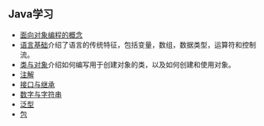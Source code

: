 ## Java学习

- [面向对象编程的概念](OOPConcepts)
- [语言基础](LanguageBasics)介绍了语言的传统特征，包括变量，数组，数据类型，运算符和控制流。
- [类与对象](ClassesAndObjects)介绍如何编写用于创建对象的类，以及如何创建和使用对象。
- [注解](Annotations)
- [接口与继承](InterfacesAndInheritances)
- [数字与字符串](NumbersAndStrings)
- [泛型](Generics)
- [包](Packages)
